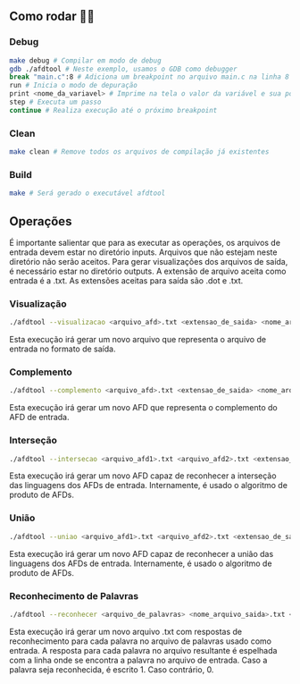 ## Como rodar 🏃‍♂️

### Debug
```bash
make debug # Compilar em modo de debug
gdb ./afdtool # Neste exemplo, usamos o GDB como debugger
break "main.c":8 # Adiciona um breakpoint no arquivo main.c na linha 8
run # Inicia o modo de depuração
print <nome_da_variavel> # Imprime na tela o valor da variável e sua posição em memória no momento atual
step # Executa um passo
continue # Realiza execução até o próximo breakpoint
```

### Clean
```bash
make clean # Remove todos os arquivos de compilação já existentes
```

### Build
```bash
make # Será gerado o executável afdtool
```

## Operações
É importante salientar que para as executar as operações, os arquivos de entrada devem estar no diretório inputs. Arquivos que não estejam neste diretório não serão aceitos. Para gerar visualizações dos arquivos de saída, é necessário estar no diretório outputs. A extensão de arquivo aceita como entrada é a .txt. As extensões aceitas para saída são .dot e .txt.

### Visualização
```bash
./afdtool --visualizacao <arquivo_afd>.txt <extensao_de_saida> <nome_arquivo_saida>
```
Esta execução irá gerar um novo arquivo que representa o arquivo de entrada no formato de saída.

### Complemento
```bash
./afdtool --complemento <arquivo_afd>.txt <extensao_de_saida> <nome_arquivo_saida>
```
Esta execução irá gerar um novo AFD que representa o complemento do AFD de entrada.

### Interseção
```bash
./afdtool --intersecao <arquivo_afd1>.txt <arquivo_afd2>.txt <extensao_de_saida> <nome_arquivo_saida>
```
Esta execução irá gerar um novo AFD capaz de reconhecer a interseção das linguagens dos AFDs de entrada. Internamente, é usado o algoritmo de produto de AFDs.

### União
```bash
./afdtool --uniao <arquivo_afd1>.txt <arquivo_afd2>.txt <extensao_de_saida> <nome_arquivo_saida>
```
Esta execução irá gerar um novo AFD capaz de reconhecer a união das linguagens dos AFDs de entrada. Internamente, é usado o algoritmo de produto de AFDs.

### Reconhecimento de Palavras
```bash
./afdtool --reconhecer <arquivo_de_palavras> <nome_arquivo_saida>.txt <arquivo_afd>.txt
```
Esta execução irá gerar um novo arquivo .txt com respostas de reconhecimento para cada palavra no arquivo de palavras usado como entrada. A resposta para cada palavra no arquivo resultante é espelhada com a linha onde se encontra a palavra no arquivo de entrada. Caso a palavra seja reconhecida, é escrito 1. Caso contrário, 0.
